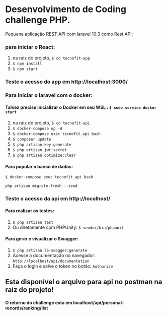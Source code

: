 # Desenvolvimento de Coding challenge PHP.
Pequena aplicação REST API com laravel 10.3 como Rest API;


### para iniciar o React:


1. na raiz do projeto, ``` $ cd tecnofit-app ```
2. ``` $ npm install ```
3. ``` $ npm start ```

### Teste o acesso do app em http://localhost:3000/


### Para iniciar o laravel com o docker:

#### Talvez precise inicializar o Docker em seu WSL : ``` $ sudo service docker start ```

1. na raiz do projeto, ``` $ cd tecnofit-api ```
2. ``` $ docker-compose up -d ```
3. ``` $ docker-compose exec tecnofit_api bash ```
4. ``` $ composer update ```
5. ``` $ php artisan key:generate ```
6. ``` $ php artisan jwt:secret ```
7. ``` $ php artisan optimize:clear ```


#### Para popular o banco de dados:

```
$ docker-compose exec tecnofit_api bash 
```

```
php artisan migrate:fresh --seed
```

### Teste o acesso da api em http://localhost/


#### Para realizar os testes:
1. ``` $ php artisan test ```
2. Ou diretamente com PHPUnity: ``` $ vendor/bin/phpunit ```


#### Para gerar e visualizar o Swagger:
1. ``` $ php artisan l5-swagger:generate ```
2. Acesse a documentação no navegador: ``` http://localhost/api/documentation ```
2. Faça o login e salve o token no botão: ``` Authorize ```


## Esta disponível o arquivo para api no postman na raiz do projeto!


#### O retorno do challenge esta em localhost/api/personal-records/ranking/list